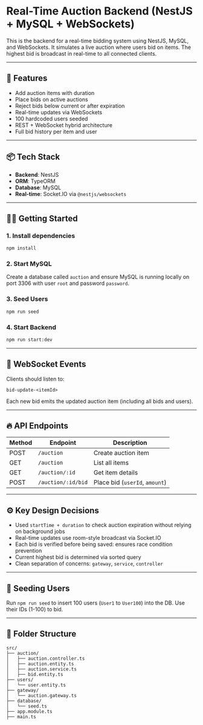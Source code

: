 # Real-Time Auction Backend (NestJS + MySQL + WebSockets)

This is the backend for a real-time bidding system using NestJS, MySQL, and WebSockets. It simulates a live auction where users bid on items. The highest bid is broadcast in real-time to all connected clients.

---

## 🚀 Features

- Add auction items with duration
- Place bids on active auctions
- Reject bids below current or after expiration
- Real-time updates via WebSockets
- 100 hardcoded users seeded
- REST + WebSocket hybrid architecture
- Full bid history per item and user

---

## 📦 Tech Stack

- **Backend**: NestJS
- **ORM**: TypeORM
- **Database**: MySQL
- **Real-time**: Socket.IO via `@nestjs/websockets`

---

## 🧑‍💻 Getting Started

### 1. Install dependencies

```bash
npm install
```

### 2. Start MySQL

Create a database called `auction` and ensure MySQL is running locally on port 3306 with user `root` and password `password`.


### 3. Seed Users

```bash
npm run seed
```

### 4. Start Backend

```bash
npm run start:dev
```

---

## 📡 WebSocket Events

Clients should listen to:

```
bid-update-<itemId>
```

Each new bid emits the updated auction item (including all bids and users).

---

## 🔥 API Endpoints

| Method | Endpoint           | Description                 |
|--------|--------------------|-----------------------------|
| POST   | `/auction`         | Create auction item         |
| GET    | `/auction`         | List all items              |
| GET    | `/auction/:id`     | Get item details            |
| POST   | `/auction/:id/bid` | Place bid (`userId`, `amount`) |

---

## ⚙️ Key Design Decisions

- Used `startTime + duration` to check auction expiration without relying on background jobs
- Real-time updates use room-style broadcast via Socket.IO
- Each bid is verified before being saved: ensures race condition prevention
- Current highest bid is determined via sorted query
- Clean separation of concerns: `gateway`, `service`, `controller`

---

## 👥 Seeding Users

Run `npm run seed` to insert 100 users (`User1` to `User100`) into the DB. Use their IDs (1-100) to bid.

---

## 📂 Folder Structure

```
src/
├── auction/
│   ├── auction.controller.ts
│   ├── auction.entity.ts
│   ├── auction.service.ts
│   ├── bid.entity.ts
├── users/
│   └── user.entity.ts
├── gateway/
│   └── auction.gateway.ts
├── database/
│   └── seed.ts
├── app.module.ts
├── main.ts
```